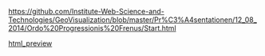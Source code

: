 https://github.com/Institute-Web-Science-and-Technologies/GeoVisualization/blob/master/Pr%C3%A4sentationen/12_08_2014/Ordo%20Progressionis%20Frenus/Start.html


[html_preview](http://htmlpreview.github.io/)
